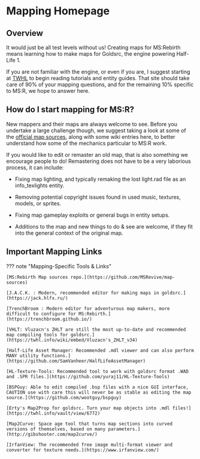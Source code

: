 # Mapping Homepage

## Overview

It would just be all test levels without us! Creating maps for MS:Rebirth means learning how to make maps for Goldsrc, the engine powering Half-Life 1.

If you are not familiar with the engine, or even if you are, I suggest starting at [TWHL](https://twhl.info/) to begin reading tutorials and entity guides. That site should take care of 90% of your mapping questions, and for the remaining 10% specific to MS:R, we hope to answer here.



## How do I start mapping for MS:R?

New mappers and their maps are always welcome to see. Before you undertake a large challenge though, we suggest taking a look at some of the [official map sources](https://github.com/MSRevive/map-sources), along with some wiki entries here, to better understand how some of the mechanics particular to MS:R work.

If you would like to edit or remaster an old map, that is also something we encourage people to do! Remastering does not have to be a very laborious process, it can include:

- Fixing map lighting, and typically remaking the lost light.rad file as an info_texlights entity.

- Removing potential copyright issues found in used music, textures, models, or sprites.

- Fixing map gameplay exploits or general bugs in entity setups.

- Additions to the map and new things to do & see are welcome, if they fit into the general context of the original map.



## Important Mapping Links

??? note "Mapping-Specific Tools & Links"

    [MS:Rebirth Map sources repo.](https://github.com/MSRevive/map-sources)

    [J.A.C.K. : Modern, recommended editor for making maps in goldsrc.](https://jack.hlfx.ru/)

    [TrenchBroom : Modern editor for adventurous map makers, more difficult to configure for MS:Rebirth.](https://trenchbroom.github.io/)

    [VHLT: Vluzacn's ZHLT are still the most up-to-date and recommended map compiling tools for goldsrc.](https://twhl.info/wiki/embed/Vluzacn's_ZHLT_v34)

    [Half-Life Asset Manager: Recommended .mdl viewer and can also perform MANY utility functions.](https://github.com/SamVanheer/HalfLifeAssetManager)

    [HL-Texture-Tools: Recommended tool to work with goldsrc format .WAD and .SPR files.](https://github.com/yuraj11/HL-Texture-Tools)

    [BSPGuy: Able to edit compiled .bsp files with a nice GUI interface, CAUTION use with care this will never be as stable as editing the map source.](https://github.com/wootguy/bspguy)

    [Erty's Map2Prop for goldsrc. Turn your map objects into .mdl files!](https://twhl.info/vault/view/6772)

    [Map2Curve: Space age tool that turns map sections into curved versions of themselves, based on many parameters.](http://gibshooter.com/map2curve/)

    [IrfanView: The recommended free image multi-format viewer and converter for texture needs.](https://www.irfanview.com/)
